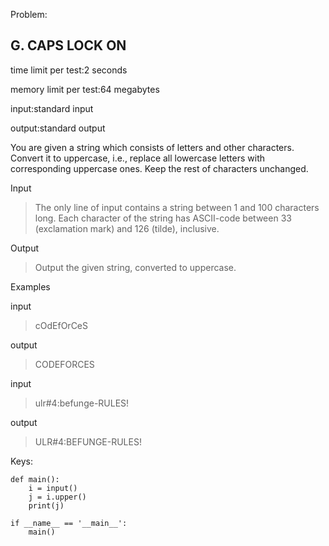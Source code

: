 Problem:
## G. CAPS LOCK ON
time limit per test:2 seconds

memory limit per test:64 megabytes

input:standard input

output:standard output

You are given a string which consists of letters and other characters. Convert it to uppercase, i.e., replace all lowercase letters with corresponding uppercase ones. Keep the rest of characters unchanged.

Input

> The only line of input contains a string between 1 and 100 characters long. Each character of the string has ASCII-code between 33 (exclamation mark) and 126 (tilde), inclusive.

Output

> Output the given string, converted to uppercase.

Examples

input

> cOdEfOrCeS

output

> CODEFORCES

input

> ulr#4:befunge-RULES!

output

> ULR#4:BEFUNGE-RULES!


Keys:
```
def main():
    i = input()
    j = i.upper()
    print(j)

if __name__ == '__main__':
    main()
```
